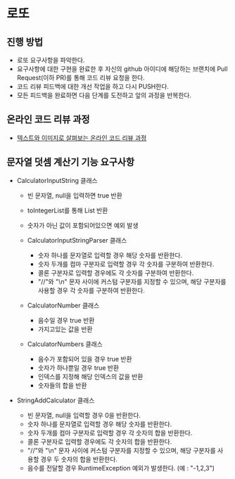 # 로또
## 진행 방법
* 로또 요구사항을 파악한다.
* 요구사항에 대한 구현을 완료한 후 자신의 github 아이디에 해당하는 브랜치에 Pull Request(이하 PR)를 통해 코드 리뷰 요청을 한다.
* 코드 리뷰 피드백에 대한 개선 작업을 하고 다시 PUSH한다.
* 모든 피드백을 완료하면 다음 단계를 도전하고 앞의 과정을 반복한다.

## 온라인 코드 리뷰 과정
* [텍스트와 이미지로 살펴보는 온라인 코드 리뷰 과정](https://github.com/next-step/nextstep-docs/tree/master/codereview)

## 문자열 덧셈 계산기 기능 요구사항
* CalculatorInputString 클래스
  * 빈 문자열, null을 입력하면 true 반환
  * toIntegerList를 통해 List<Integer> 반환
  * 숫자가 아닌 값이 포함되어있으면 예외 발생

  * CalculatorInputStringParser 클래스
    * 숫자 하나를 문자열로 입력할 경우 해당 숫자를 반환한다.
    * 숫자 두개를 컴마 구분자로 입력할 경우 각 숫자를 구분하여 반환한다.
    * 콜론 구분자로 입력할 경우에도 각 숫자를 구분하여 반환한다.
    * "//"와 "\n" 문자 사이에 커스텀 구분자를 지정할 수 있으며, 해당 구분자를 사용할 경우 각 숫자를 구분하여 반환한다.
    
  * CalculatorNumber 클래스
    * 음수일 경우 true 반환
    * 가지고있는 값을 반환
    
  * CalculatorNumbers 클래스
    * 음수가 포함되어 있을 경우 true 반환
    * 숫자가 하나뿐일 경우 true 반환
    * 인덱스를 지정해 해당 인덱스의 값을 반환
    * 숫자들의 합을 반환

* StringAddCalculator 클래스
  * 빈 문자열, null을 입력할 경우 0을 반환한다.
  * 숫자 하나를 문자열로 입력할 경우 해당 숫자를 반환한다.
  * 숫자 두개를 컴마 구분자로 입력할 경우 각 숫자의 합을 반환한다.
  * 콜론 구분자로 입력할 경우에도 각 숫자의 합을 반환한다.
  * "//"와 "\n" 문자 사이에 커스텀 구분자를 지정할 수 있으며, 해당 구분자를 사용할 경우 두 숫자의 합을 반환한다.
  * 음수를 전달할 경우 RuntimeException 예외가 발생한다. (예 : "-1,2,3")

